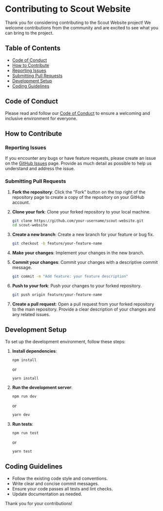 # Contributing to Scout Website

Thank you for considering contributing to the Scout Website project! We welcome contributions from the community and are excited to see what you can bring to the project.

## Table of Contents

- [Code of Conduct](#code-of-conduct)
- [How to Contribute](#how-to-contribute)
- [Reporting Issues](#reporting-issues)
- [Submitting Pull Requests](#submitting-pull-requests)
- [Development Setup](#development-setup)
- [Coding Guidelines](#coding-guidelines)

## Code of Conduct

Please read and follow our [Code of Conduct](CODE_OF_CONDUCT.md) to ensure a welcoming and inclusive environment for everyone.

## How to Contribute

### Reporting Issues

If you encounter any bugs or have feature requests, please create an issue on the [GitHub Issues](https://github.com/porfanid/scout-website/issues) page. Provide as much detail as possible to help us understand and address the issue.

### Submitting Pull Requests

1. **Fork the repository**: Click the "Fork" button on the top right of the repository page to create a copy of the repository on your GitHub account.

2. **Clone your fork**: Clone your forked repository to your local machine.

   ```sh
   git clone https://github.com/your-username/scout-website.git
   cd scout-website
   ```

3. **Create a new branch**: Create a new branch for your feature or bug fix.

   ```sh
   git checkout -b feature/your-feature-name
   ```

4. **Make your changes**: Implement your changes in the new branch.

5. **Commit your changes**: Commit your changes with a descriptive commit message.

   ```sh
   git commit -m "Add feature: your feature description"
   ```

6. **Push to your fork**: Push your changes to your forked repository.

   ```sh
   git push origin feature/your-feature-name
   ```

7. **Create a pull request**: Open a pull request from your forked repository to the main repository. Provide a clear description of your changes and any related issues.

## Development Setup

To set up the development environment, follow these steps:

1. **Install dependencies**:

   ```sh
   npm install
   ```

   or

   ```sh
   yarn install
   ```

2. **Run the development server**:

   ```sh
   npm run dev
   ```

   or

   ```sh
   yarn dev
   ```

3. **Run tests**:

   ```sh
   npm run test
   ```

   or

   ```sh
   yarn test
   ```

## Coding Guidelines

- Follow the existing code style and conventions.
- Write clear and concise commit messages.
- Ensure your code passes all tests and lint checks.
- Update documentation as needed.

Thank you for your contributions!

